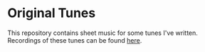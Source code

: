# Original Tunes

This repository contains sheet music for some tunes I've written. Recordings of these tunes can be found [here](https://soundcloud.com/david-moore-862554112).
